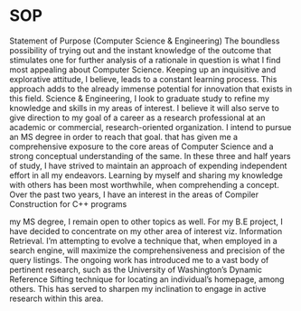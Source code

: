 # SOP
Statement of Purpose (Computer Science & Engineering) The boundless possibility of trying out and the instant knowledge of the outcome that stimulates one for further analysis of a rationale in question is what I find most appealing about Computer Science. Keeping up an inquisitive and explorative attitude, I believe, leads to a constant learning process. This approach adds to the already immense potential for innovation that exists in this field. Science & Engineering, I look to graduate study to refine my knowledge and skills in my areas of interest. I believe it will also serve to give direction to my goal of a career as a research professional at an academic or commercial, research-oriented organization. I intend to pursue an MS degree in order to reach that goal. that has given me a comprehensive exposure to the core areas of Computer Science and a strong conceptual understanding of the same. In these three and half years of study, I have strived to maintain an approach of expending independent effort in all my endeavors. Learning by myself and sharing my knowledge with others has been most worthwhile, when comprehending a concept. Over the past two years, I have an interest in the areas of Compiler Construction for C++ programs

my MS degree, I remain open to other topics as well. For my B.E project, I have decided to concentrate on my other area of interest viz. Information Retrieval. I’m attempting to evolve a technique that, when employed in a search engine, will maximize the comprehensiveness and precision of the query listings. The ongoing work has introduced me to a vast body of pertinent research, such as the University of Washington’s Dynamic Reference Sifting technique for locating an individual’s homepage, among others. This has served to sharpen my inclination to engage in active research within this area.
